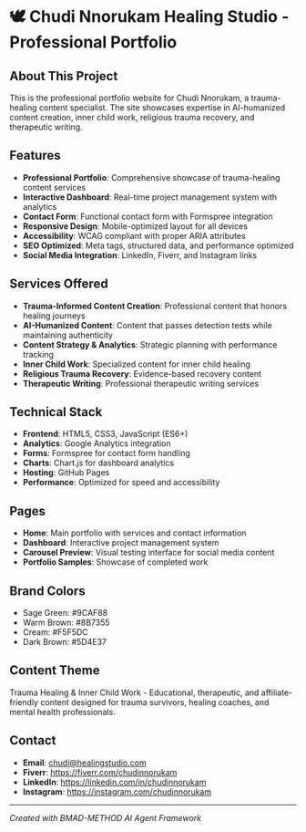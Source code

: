 # 🕊️ Chudi Nnorukam Healing Studio - Professional Portfolio

## About This Project

This is the professional portfolio website for Chudi Nnorukam, a trauma-healing content specialist. The site showcases expertise in AI-humanized content creation, inner child work, religious trauma recovery, and therapeutic writing.

## Features

- **Professional Portfolio**: Comprehensive showcase of trauma-healing content services
- **Interactive Dashboard**: Real-time project management system with analytics
- **Contact Form**: Functional contact form with Formspree integration
- **Responsive Design**: Mobile-optimized layout for all devices
- **Accessibility**: WCAG compliant with proper ARIA attributes
- **SEO Optimized**: Meta tags, structured data, and performance optimized
- **Social Media Integration**: LinkedIn, Fiverr, and Instagram links

## Services Offered

- **Trauma-Informed Content Creation**: Professional content that honors healing journeys
- **AI-Humanized Content**: Content that passes detection tests while maintaining authenticity
- **Content Strategy & Analytics**: Strategic planning with performance tracking
- **Inner Child Work**: Specialized content for inner child healing
- **Religious Trauma Recovery**: Evidence-based recovery content
- **Therapeutic Writing**: Professional therapeutic writing services

## Technical Stack

- **Frontend**: HTML5, CSS3, JavaScript (ES6+)
- **Analytics**: Google Analytics integration
- **Forms**: Formspree for contact form handling
- **Charts**: Chart.js for dashboard analytics
- **Hosting**: GitHub Pages
- **Performance**: Optimized for speed and accessibility

## Pages

- **Home**: Main portfolio with services and contact information
- **Dashboard**: Interactive project management system
- **Carousel Preview**: Visual testing interface for social media content
- **Portfolio Samples**: Showcase of completed work

## Brand Colors

- Sage Green: #9CAF88
- Warm Brown: #8B7355
- Cream: #F5F5DC
- Dark Brown: #5D4E37

## Content Theme

Trauma Healing & Inner Child Work - Educational, therapeutic, and affiliate-friendly content designed for trauma survivors, healing coaches, and mental health professionals.

## Contact

- **Email**: chudi@healingstudio.com
- **Fiverr**: https://fiverr.com/chudinnorukam
- **LinkedIn**: https://linkedin.com/in/chudinnorukam
- **Instagram**: https://instagram.com/chudinnorukam

---

*Created with BMAD-METHOD AI Agent Framework* 